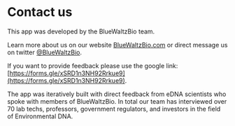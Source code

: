 # Contact us

This app was developed by the BlueWaltzBio team.

Learn more about us on our website [BlueWaltzBio.com](http://BlueWaltzBio.com) or direct message us on twitter [@BlueWaltzBio](https://twitter.com/BlueWaltzBio).

If you want to provide feedback please use the google link: [https://forms.gle/xSRD1n3NH92Rrkue9](https://forms.gle/xSRD1n3NH92Rrkue9).

The app was iteratively built with direct feedback from eDNA scientists who spoke with members of BlueWaltzBio. In total our team has interviewed over 70 lab techs, professors, government regulators, and investors in the field of Environmental DNA.

